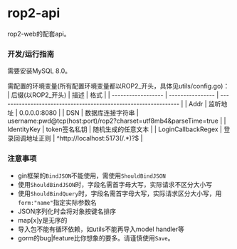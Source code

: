 # rop2-api
rop2-web的配套api。

### 开发/运行指南
需要安装MySQL 8.0。

需配置的环境变量(所有配置环境变量都以ROP2_开头，具体见utils/config.go)：
| 后缀(以ROP2_开头)  | 描述             | 格式                                                            |
| ------------------ | ---------------- | --------------------------------------------------------------- |
| Addr               | 监听地址         | 0.0.0.0:8080                                                    |
| DSN                | 数据库连接字符串 | username:pwd@tcp(host:port)/rop2?charset=utf8mb4&parseTime=true |
| IdentityKey        | token签名私钥    | 随机生成的任意文本                                              |
| LoginCallbackRegex | 登录回调地址正则 | ^http://localhost:5173(/.*)?$                                   |

### 注意事项
- gin框架的`BindJSON`不能使用，需使用`ShouldBindJSON`
- 使用`ShouldBindJSON`时，字段名需首字母大写，实际请求不区分大小写
- 使用`ShouldBindQuery`时，字段名需首字母大写，实际请求区分大小写，用`form:"name"`指定实际参数名
- JSON序列化时会将对象按键名排序
- map\[x\]y是无序的
- 导入包不能有循环依赖，如utils不能再导入model handler等
- gorm的bug|feature比你想象的要多。请谨慎使用`Save`。